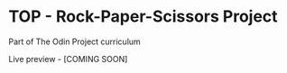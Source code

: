 # TOP - Rock-Paper-Scissors Project
Part of The Odin Project curriculum

Live preview - [COMING SOON]
